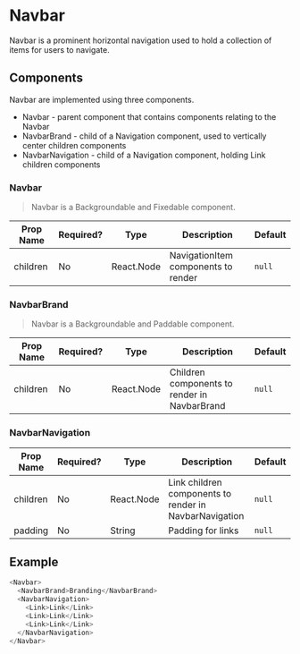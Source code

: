 # Navbar
Navbar is a prominent horizontal navigation used to hold a collection of items for users to navigate.

## Components
Navbar are implemented using three components.
* Navbar - parent component that contains components relating to the Navbar
* NavbarBrand - child of a Navigation component, used to vertically center children components 
* NavbarNavigation - child of a Navigation component, holding Link children components

### Navbar
> Navbar is a Backgroundable and Fixedable component.

| Prop Name   | Required?  | Type       | Description                                                | Default |
| ----------- | ---------- | ---------- | ---------------------------------------------------------- | ------- |
| children    | No         | React.Node | NavigationItem components to render                        | `null`  |

### NavbarBrand
> Navbar is a Backgroundable and Paddable component.

| Prop Name | Required?  | Type       | Description                                                  | Default |
| --------- | ---------- | ---------- | ------------------------------------------------------------ | ------- |
| children  | No         | React.Node | Children components to render in NavbarBrand                 | `null`  |

### NavbarNavigation
| Prop Name | Required?  | Type       | Description                                                  | Default |
| --------- | ---------- | ---------- | ------------------------------------------------------------ | ------- |
| children  | No         | React.Node | Link children components to render in NavbarNavigation       | `null`  |
| padding   | No         | String     | Padding for links                                            | `null`  |

## Example
```javascript
<Navbar>
  <NavbarBrand>Branding</NavbarBrand>
  <NavbarNavigation>
    <Link>Link</Link>
    <Link>Link</Link>
    <Link>Link</Link>
  </NavbarNavigation>
</Navbar>
```